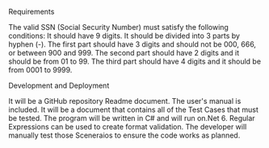 Requirements

The valid SSN (Social Security Number) must satisfy the following conditions:
It should have 9 digits.
It should be divided into 3 parts by hyphen (-).
The first part should have 3 digits and should not be 000, 666, or between 900 and 999.
The second part should have 2 digits and it should be from 01 to 99.
The third part should have 4 digits and it should be from 0001 to 9999.

Development and Deployment

It will be a GitHub repository Readme document. The user's manual is included.
It will be a document that contains all of the Test Cases that must be tested.
The program will be written in C# and will run on.Net 6. 
Regular Expressions can be used to create format validation.
The developer will manually test those Sceneraios to ensure the code works as planned.
